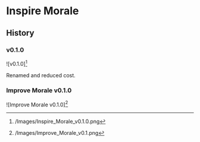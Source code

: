 # Inspire Morale

## History

### v0.1.0

![v0.1.0][^v0.1.0]

Renamed and reduced cost.

### Improve Morale v0.1.0

![Improve Morale v0.1.0][^Improve Morale v0.1.0]

[^v0.1.0]: /Images/Inspire_Morale_v0.1.0.png
[^Improve Morale v0.1.0]: /Images/Improve_Morale_v0.1.png
